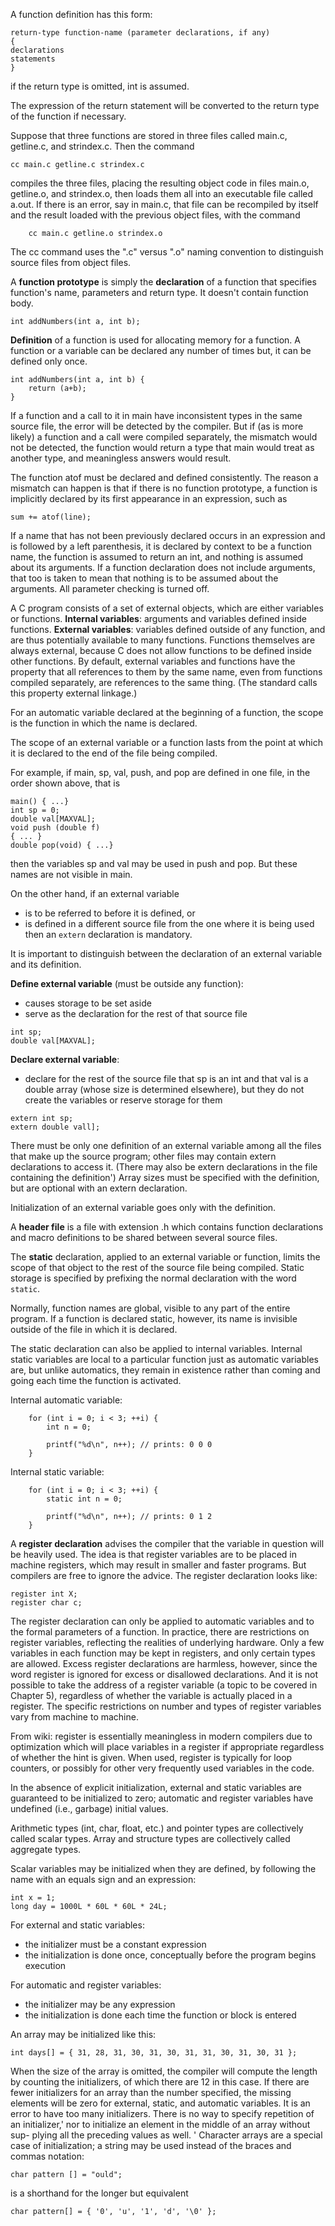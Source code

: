 A function definition has this form:
```
return-type function-name (parameter declarations, if any)
{
declarations
statements
}
```

if the return type is omitted, int is assumed.

The expression of the return statement will be converted to the return type of the function if necessary.

Suppose that three functions are stored in three files called main.c, getline.c, and strindex.c. Then the command
```
cc main.c getline.c strindex.c
```
compiles the three files, placing the resulting object code in files main.o, getline.o, and strindex.o, then loads them all into an executable
file called a.out. If there is an error, say in main.c, that file can be recompiled by itself and the result loaded with the previous object files, with the command
```
    cc main.c getline.o strindex.o
```
The cc command uses the ".c" versus ".o" naming convention to distinguish source files from object files.

A **function prototype** is simply the **declaration** of a function that specifies function's name, parameters and return type. It doesn't contain function body.
```
int addNumbers(int a, int b); 
```

**Definition** of a function is used for allocating memory for a function. A function or a variable can be declared any number of times but, it can be defined only once.
```
int addNumbers(int a, int b) {
    return (a+b);
}
```
If a function and a call to it in main have inconsistent types in the same source file, the error will be detected by the compiler.
But if (as is more likely) a function and a call were compiled separately, the mismatch would not be detected, the function would return a type that main would treat as another type, and meaningless answers would result.

The function atof must be declared and defined consistently.
The reason a mismatch can happen is that if there is no function prototype, a function is implicitly declared by its first appearance in an expression, such as
```
sum += atof(line);
```
If a name that has not been previously declared occurs in an expression and is followed by a left parenthesis, it is declared by context to be a function name, the function is assumed to return an int, and nothing is assumed about its arguments.
If a function declaration does not include arguments, that too is taken to mean that nothing is to be assumed about the arguments. All parameter checking is turned off.

A C program consists of a set of external objects, which are either variables or functions.
**Internal variables**: arguments and variables defined inside functions.
**External variables**: variables defined outside of any function, and are thus potentially available to many functions.
Functions themselves are always external, because C does not allow functions to be defined inside other functions.
By default, external variables and functions have the property that all references to them by the same name, even from functions compiled separately, are references to the same thing. (The standard calls this property external linkage.)

For an automatic variable declared at the beginning of a function, the
scope is the function in which the name is declared.

The scope of an external variable or a function lasts from the point at which
it is declared to the end of the file being compiled.

For example, if main, sp, val, push, and pop are defined in one file, in the order shown above, that is
```
main() { ...}
int sp = 0;
double val[MAXVAL];
void push (double f)
{ ... }
double pop(void) { ...}
```
then the variables sp and val may be used in push and pop.
But these names are not visible in main.

On the other hand, if an external variable
- is to be referred to before it is defined, or 
- is defined in a different source file from the one where it is being used
then an `extern` declaration is mandatory.

It is important to distinguish between the declaration of an external variable
and its definition.

**Define external variable** (must be outside any function):
- causes storage to be set aside
- serve as the declaration for the rest of that source file
```
int sp;
double val[MAXVAL];
```
**Declare external variable**:
- declare for the rest of the source file that sp is an int and that val is a
double array (whose size is determined elsewhere), but they do not create the
variables or reserve storage for them
```
extern int sp;
extern double vall];
```

There must be only one definition of an external variable among all the files
that make up the source program; other files may contain extern declarations
to access it. (There may also be extern declarations in the file containing the
definition') Array sizes must be specified with the definition, but are optional
with an extern declaration.

Initialization of an external variable goes only with the definition.

A **header file** is a file with extension .h which contains function declarations and macro definitions to be shared between several source files.

The **static** declaration, applied to an external variable or function, limits the scope of that object to the rest of the
source file being compiled. Static storage is specified by prefixing the normal declaration with the word
`static`.

Normally, function names are global, visible to
any part of the entire program. If a function is declared static, however, its
name is invisible outside of the file in which it is declared.

The static declaration can also be applied to internal variables. Internal
static variables are local to a particular function just as automatic variables
are, but unlike automatics, they remain in existence rather than coming and
going each time the function is activated.

Internal automatic variable:
```
	for (int i = 0; i < 3; ++i) {
		int n = 0;

		printf("%d\n", n++); // prints: 0 0 0
	}
```
Internal static variable:
```
	for (int i = 0; i < 3; ++i) {
		static int n = 0;

		printf("%d\n", n++); // prints: 0 1 2
	}
```

A **register declaration** advises the compiler that the variable in question
will be heavily used. The idea is that register variables are to be placed in
machine registers, which may result in smaller and faster programs. But compilers are free to ignore the advice.
The register declaration looks like:
```
register int X;
register char c;
```

The register declaration can only be applied to automatic variables and to the formal parameters of a function.
In practice, there are restrictions on register variables, reflecting the realities
of underlying hardware. Only a few variables in each function may be kept in
registers, and only certain types are allowed. Excess register declarations are
harmless, however, since the word register is ignored for excess or disallowed
declarations. And it is not possible to take the address of a register variable (a
topic to be covered in Chapter 5), regardless of whether the variable is actually
placed in a register. The specific restrictions on number and types of register
variables vary from machine to machine.

From wiki: register is essentially meaningless in modern compilers due to optimization which will place variables in a register if appropriate regardless of whether the hint is given. When used, register is typically for loop counters, or possibly for other very frequently used variables in the code.

In the absence of explicit initialization, external and static variables are guaranteed to be initialized to zero; automatic and register variables have undefined (i.e., garbage) initial values.

Arithmetic types (int, char, float, etc.) and pointer types are collectively called scalar types. Array and structure types are collectively called aggregate types.

Scalar variables may be initialized when they are defined, by following the name with an equals sign and an expression:
```
int x = 1;
long day = 1000L * 60L * 60L * 24L;
```

For external and static variables:
- the initializer must be a constant expression
- the initialization is done once, conceptually before the program begins execution

For automatic and register variables:
- the initializer may be any expression
- the initialization is done each time the function or block is entered

An array may be initialized like this:
```
int days[] = { 31, 28, 31, 30, 31, 30, 31, 31, 30, 31, 30, 31 };
```
When the size of the array is omitted, the compiler will compute the length by counting the initializers, of which there are 12 in this case.
If there are fewer initializers for an array than the number specified, the missing elements will be zero for external, static, and automatic variables. It is an error to have too many initializers. There is no way to specify repetition of an initializer,' nor to initialize an element in the middle of an array without sup- plying all the preceding values as well. '
Character arrays are a special case of initialization; a string may be used instead of the braces and commas notation:
```
char pattern [] = "ould";
```
is a shorthand for the longer but equivalent
```
char pattern[] = { '0', 'u', '1', 'd', '\0' };
```
